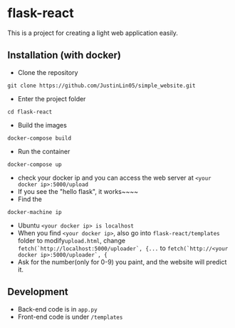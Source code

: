 # flask-react
This is a project for creating a light web application easily. 

## Installation (with docker)
* Clone the repository
```
git clone https://github.com/JustinLin05/simple_website.git
```
* Enter the project folder
```
cd flask-react
```
* Build the images
```
docker-compose build
```
* Run the container
```
docker-compose up
```
* check your docker ip and you can access the web server at ```<your docker ip>:5000/upload```
* If you see the "hello flask", it works~~~~
* Find the <your docker ip>
```
docker-machine ip
```
* Ubuntu ```<your docker ip> is localhost```
* When you find ```<your docker ip>```, also go into ```flask-react/templates``` folder to modify```upload.html```, change ```fetch(`http://localhost:5000/uploader`, {...``` to ```fetch(`http://<your docker ip>:5000/uploader`, {```
* Ask for the number(only for 0-9) you paint, and the website will predict it.
## Development

* Back-end code is in ```app.py```
* Front-end code is under ```/templates```
